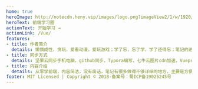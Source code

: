 ```yaml
---
home: true
heroImage: http://notecdn.heny.vip/images/logo.png?imageView2/1/w/1920/h/1080/q/75
heroText: 前端学习圈
actionText: 开始学习 →
actionLink: /Vue/
features:
- title: 作者简介
  details: 懒惰成性，贪玩，爱看动漫，爱玩游戏；学了忘，忘了学，学了还得忘；笔记的进度决定作者学习的进度，知识的进度
- title: 同步方式
  details: 坚果云同步手机电脑，github同步，Typora编写，七牛云图片cdn加速，Vuepress插件自动编译打包
- title: 内容介绍
  details: 从零学前端，内容简洁，没有废话，笔记有很多做得不够详细的地方，主要是方便抄，方便复习面试题
footer: MIT Licensed | Copyright © 2018-备案号：蜀ICP备19025245号
---
```


